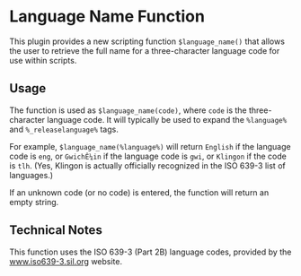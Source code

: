 # Language Name Function

This plugin provides a new scripting function `$language_name()` that allows the user to retrieve the full name for a three-character language code for use within scripts.

## Usage

The function is used as `$language_name(code)`, where `code` is the three-character language code.
It will typically be used to expand the `%language%` and `%_releaselanguage%` tags.

For example, `$language_name(%language%)` will return `English` if the language code is `eng`, or `GwichÊ¼in` if the language code is `gwi`, or `Klingon` if the code is `tlh`. (Yes, Klingon is actually officially recognized in the ISO 639-3 list of languages.)

If an unknown code (or no code) is entered, the function will return an empty string.

## Technical Notes

This function uses the ISO 639-3 (Part 2B) language codes, provided by the www.iso639-3.sil.org website.
